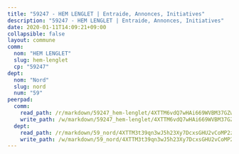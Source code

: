 ```yaml
---
title: "59247 - HEM LENGLET | Entraide, Annonces, Initiatives"
description: "59247 - HEM LENGLET | Entraide, Annonces, Initiatives"
date: 2020-01-11T14:09:21+09:00
collapsible: false
layout: commune
comm:
  nom: "HEM LENGLET"
  slug: hem-lenglet
  cp: "59247"
dept:
  nom: "Nord"
  slug: nord
  num: "59"
peerpad:
  comm:
    read_path: /r/markdown/59247_hem-lenglet/4XTTM6vdQ7wHAi669WVBM37GZwUwyzkhJ6dhXH9Fq7eS4pYA2
    write_path: /w/markdown/59247_hem-lenglet/4XTTM6vdQ7wHAi669WVBM37GZwUwyzkhJ6dhXH9Fq7eS4pYA2-K3TgTuenEnLiGibyhohtaVbaYzuudKk87aj7JSBFSWm2ij4HBHFX1Zmf2PV31aZwsCJmfZzAVeqYSXjcKmZBP569CpnYt14MTBtGMB2RbdpLTaoJS73MYnG2jCBkgfmiRJXEkuE6
  dept:
    read_path: /r/markdown/59_nord/4XTTM3t39qn3wJ5h23Xy7DcxsGHU2vCoMP2z3iS4TUn3TrtdJ
    write_path: /w/markdown/59_nord/4XTTM3t39qn3wJ5h23Xy7DcxsGHU2vCoMP2z3iS4TUn3TrtdJ-K3TgTuZGkuZqXfr6fpmH7pGsMT6ndvZQMyRDze5QBt7XScLWHoBi246kLoDKpTH2Yo4f3AFSSJqGc2ozvNww7qPLqsDjpvahxCbQ6F5znbfjp6kVgaDcTYc9LyhwSfYuCevnvZUQ
---
```


